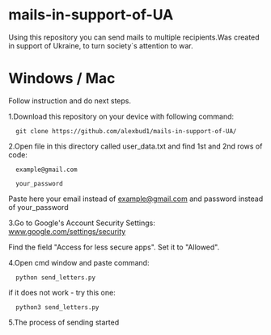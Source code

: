 # mails-in-support-of-UA
Using this repository you can send mails to multiple recipients.Was created in support of Ukraine, to turn society`s attention to war.

# Windows / Mac

Follow instruction and do next steps.

1.Download this repository on your device with following command:

      git clone https://github.com/alexbud1/mails-in-support-of-UA/

2.Open file in this directory called user_data.txt and find 1st and 2nd rows of code:
      
      example@gmail.com
      
      your_password
      
Paste here your email instead of example@gmail.com and password instead of your_password

3.Go to Google's Account Security Settings: www.google.com/settings/security

Find the field "Access for less secure apps". Set it to "Allowed".
  
4.Open cmd window and paste command:

      python send_letters.py

if it does not work - try this one:

      python3 send_letters.py

5.The process of sending started
